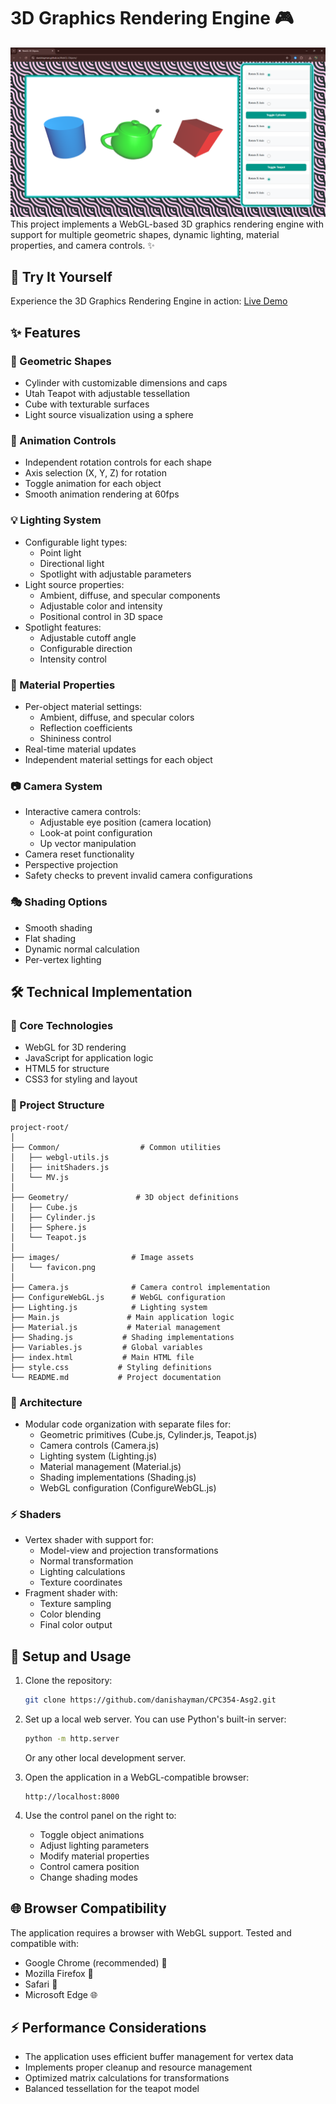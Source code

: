 # 3D Graphics Rendering Engine 🎮

![alt text](images/image.png)
This project implements a WebGL-based 3D graphics rendering engine with support for multiple geometric shapes, dynamic lighting, material properties, and camera controls. ✨

## 🚀 Try It Yourself

Experience the 3D Graphics Rendering Engine in action: [Live Demo](https://danishayman.github.io/WebGL-Objects/)

## ✨ Features

### 🎨 Geometric Shapes
- Cylinder with customizable dimensions and caps
- Utah Teapot with adjustable tessellation
- Cube with texturable surfaces
- Light source visualization using a sphere

### 🔄 Animation Controls
- Independent rotation controls for each shape
- Axis selection (X, Y, Z) for rotation
- Toggle animation for each object
- Smooth animation rendering at 60fps

### 💡 Lighting System
- Configurable light types:
  - Point light
  - Directional light
  - Spotlight with adjustable parameters
- Light source properties:
  - Ambient, diffuse, and specular components
  - Adjustable color and intensity
  - Positional control in 3D space
- Spotlight features:
  - Adjustable cutoff angle
  - Configurable direction
  - Intensity control

### 🎯 Material Properties
- Per-object material settings:
  - Ambient, diffuse, and specular colors
  - Reflection coefficients
  - Shininess control
- Real-time material updates
- Independent material settings for each object

### 📷 Camera System
- Interactive camera controls:
  - Adjustable eye position (camera location)
  - Look-at point configuration
  - Up vector manipulation
- Camera reset functionality
- Perspective projection
- Safety checks to prevent invalid camera configurations

### 🎭 Shading Options
- Smooth shading
- Flat shading
- Dynamic normal calculation
- Per-vertex lighting

## 🛠️ Technical Implementation

### 🔧 Core Technologies
- WebGL for 3D rendering
- JavaScript for application logic
- HTML5 for structure
- CSS3 for styling and layout

### 📁 Project Structure
```
project-root/
│
├── Common/                  # Common utilities
│   ├── webgl-utils.js
│   ├── initShaders.js
│   └── MV.js
│
├── Geometry/               # 3D object definitions
│   ├── Cube.js
│   ├── Cylinder.js
│   ├── Sphere.js
│   └── Teapot.js
│
├── images/                # Image assets
│   └── favicon.png
│
├── Camera.js              # Camera control implementation
├── ConfigureWebGL.js      # WebGL configuration
├── Lighting.js            # Lighting system
├── Main.js               # Main application logic
├── Material.js           # Material management
├── Shading.js           # Shading implementations
├── Variables.js         # Global variables
├── index.html           # Main HTML file
├── style.css           # Styling definitions
└── README.md           # Project documentation
```

### 🎯 Architecture
- Modular code organization with separate files for:
  - Geometric primitives (Cube.js, Cylinder.js, Teapot.js)
  - Camera controls (Camera.js)
  - Lighting system (Lighting.js)
  - Material management (Material.js)
  - Shading implementations (Shading.js)
  - WebGL configuration (ConfigureWebGL.js)

### ⚡ Shaders
- Vertex shader with support for:
  - Model-view and projection transformations
  - Normal transformation
  - Lighting calculations
  - Texture coordinates
- Fragment shader with:
  - Texture sampling
  - Color blending
  - Final color output

## 🚀 Setup and Usage

1. Clone the repository:
   ```bash
   git clone https://github.com/danishayman/CPC354-Asg2.git
   ```

2. Set up a local web server. You can use Python's built-in server:
   ```bash
   python -m http.server
   ```
   Or any other local development server.

3. Open the application in a WebGL-compatible browser:
   ```
   http://localhost:8000
   ```

4. Use the control panel on the right to:
   - Toggle object animations
   - Adjust lighting parameters
   - Modify material properties
   - Control camera position
   - Change shading modes

## 🌐 Browser Compatibility

The application requires a browser with WebGL support. Tested and compatible with:
- Google Chrome (recommended) 🎯
- Mozilla Firefox 🦊
- Safari 🧭
- Microsoft Edge 🌐

## ⚡ Performance Considerations

- The application uses efficient buffer management for vertex data
- Implements proper cleanup and resource management
- Optimized matrix calculations for transformations
- Balanced tessellation for the teapot model
